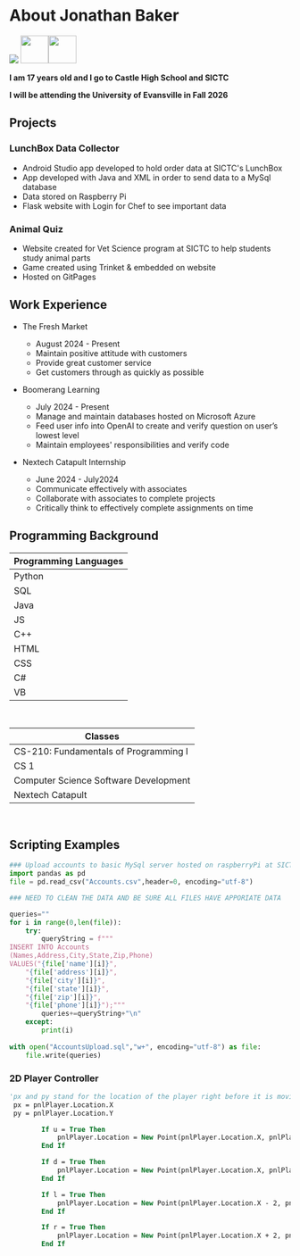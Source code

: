 # About Jonathan Baker
<img src = "https://media.licdn.com/dms/image/v2/D5603AQHs0hKqKgP-Jw/profile-displayphoto-shrink_200_200/profile-displayphoto-shrink_200_200/0/1719783800192?e=1735171200&v=beta&t=wXPsLKBAqQlwl6x6FIL8MzijRx5kW-tyuCzKuPd5Tlk">
<img src="https://encrypted-tbn0.gstatic.com/images?q=tbn:ANd9GcRokEYt0yyh6uNDKL8uksVLlhZ35laKNQgZ9g&s" width = 50px href="https://www.linkedin.com/in/jonathanr-baker/"><img src="https://github.githubassets.com/assets/GitHub-Mark-ea2971cee799.png" width=50px>

<b>I am 17 years old and I go to Castle High School and SICTC</b>

<b>I will be attending the University of Evansville in Fall 2026</b>
## Projects
### LunchBox Data Collector
- Android Studio app developed to hold order data at SICTC's LunchBox
- App developed with Java and XML in order to send data to a MySql database
- Data stored on Raspberry Pi
- Flask website with Login for Chef to see important data

### Animal Quiz
- Website created for Vet Science program at SICTC to help students study animal parts
- Game created using Trinket & embedded on website
- Hosted on GitPages

## Work Experience
- The Fresh Market
  - August 2024 - Present
  - Maintain positive attitude with customers
  - Provide great customer service
  - Get customers through as quickly as possible

- Boomerang Learning
  - July 2024 - Present
  - Manage and maintain databases hosted on Microsoft Azure
  - Feed user info into OpenAI to create and verify question on user’s lowest level
  - Maintain employees' responsibilities and verify code
 
- Nextech Catapult Internship
  - June 2024 - July2024
  - Communicate effectively with associates
  - Collaborate with associates to complete projects
  - Critically think to effectively complete assignments on time

## Programming Background
|Programming Languages|
|---|
|Python|
|SQL|
|Java|
|JS|
|C++|
|HTML|
|CSS|
|C#|
|VB|
<br>

|Classes|
|---|
|CS-210: Fundamentals of Programming I|
|CS 1|
|Computer Science Software Development|
|Nextech Catapult|
<br>

## Scripting Examples
```python
### Upload accounts to basic MySql server hosted on raspberryPi at SICTC
import pandas as pd
file = pd.read_csv("Accounts.csv",header=0, encoding="utf-8")

### NEED TO CLEAN THE DATA AND BE SURE ALL FILES HAVE APPORIATE DATA

queries=""
for i in range(0,len(file)):
    try:
        queryString = f"""
INSERT INTO Accounts
(Names,Address,City,State,Zip,Phone)
VALUES("{file['name'][i]}",
    "{file['address'][i]}",
    "{file['city'][i]}",
    "{file['state'][i]}",
    "{file['zip'][i]}",
    "{file['phone'][i]}");"""
        queries+=queryString+"\n"
    except:
        print(i)
        
with open("AccountsUpload.sql","w+", encoding="utf-8") as file:
    file.write(queries)    
```

### 2D Player Controller
```vb
'px and py stand for the location of the player right before it is moving and udlr represent up, down, left, and right. Whenever they are true it is moving them whichever direction 2 pixels on the timer 
 px = pnlPlayer.Location.X
 py = pnlPlayer.Location.Y

        If u = True Then
            pnlPlayer.Location = New Point(pnlPlayer.Location.X, pnlPlayer.Location.Y - 2)
        End If

        If d = True Then
            pnlPlayer.Location = New Point(pnlPlayer.Location.X, pnlPlayer.Location.Y + 2)
        End If

        If l = True Then
            pnlPlayer.Location = New Point(pnlPlayer.Location.X - 2, pnlPlayer.Location.Y)
        End If

        If r = True Then
            pnlPlayer.Location = New Point(pnlPlayer.Location.X + 2, pnlPlayer.Location.Y)
        End If
```
